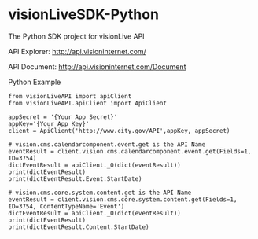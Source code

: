 # visionLiveSDK-Python

The Python SDK project for visionLive API

API Explorer: http://api.visioninternet.com/

API Document: http://api.visioninternet.com/Document

Python Example
```
from visionLiveAPI import apiClient
from visionLiveAPI.apiClient import ApiClient

appSecret = '{Your App Secret}'
appKey='{Your App Key}'
client = ApiClient('http://www.city.gov/API',appKey, appSecret)

# vision.cms.calendarcomponent.event.get is the API Name
eventResult = client.vision.cms.calendarcomponent.event.get(Fields=1, ID=3754)
dictEventResult = apiClient._O(dict(eventResult))
print(dictEventResult)
print(dictEventResult.Event.StartDate)

# vision.cms.core.system.content.get is the API Name
eventResult = client.vision.cms.core.system.content.get(Fields=1, ID=3754, ContentTypeName='Event')
dictEventResult = apiClient._O(dict(eventResult))
print(dictEventResult)
print(dictEventResult.Content.StartDate)
```

